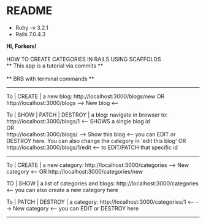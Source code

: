 # README

* Ruby -v 3.2.1
* Rails 7.0.4.3

**Hi, Forkers!**
<br>
<br>
HOW TO CREATE CATEGORIES IN RAILS USING SCAFFOLDS<br>
** This app is a tutorial via commits ** 
<br>
<br>
** BRB with terminal commands **
<br>

----------------------------------------

To | CREATE | a new blog:
http://localhost:3000/blogs/new
OR
<br>
http://localhost:3000/blogs
--> New blog <--

To | SHOW | PATCH | DESTROY | a blog:
navigate in browser to: http://localhost:3000/blogs/1 <-- SHOWS a single blog id
<br>
OR
<br>
http://localhost:3000/blogs/
--> Show this blog <-- you can EDIT or DESTROY here. You can also change the category in 'edit this blog'
OR
http://localhost:3000/blogs/1/edit <-- to EDIT/PATCH that specific id

----------------------------------------

To | CREATE | a new category:
http://localhost:3000/categories
--> New category <-- OR
http://localhost:3000/categories/new

TO | SHOW | a list of categories and blogs:
http://localhost:3000/categories <-- you can also create a new category here

To | PATCH | DESTROY | a category:
http://localhost:3000/categories/1 <--
--> New category <-- you can EDIT or DESTROY here

----------------------------------------
